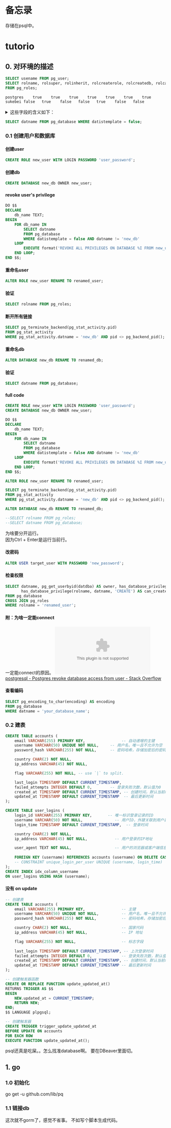 
# 备忘录

存储在psql中。

# tutorio

## 0. 对环境的描述
```sql
SELECT usename FROM pg_user;
SELECT rolname, rolsuper, rolinherit, rolcreaterole, rolcreatedb, rolcanlogin, rolreplication, rolbypassrls
FROM pg_roles;
```

```txt
postgres	true	true	true	true	true	true	true
sukebei	false	true	false	false	true	false	false
```
<details>
  <summary>这些字段的含义如下：</summary>
rolname: 角色名（用户名）。
rolsuper: 是否为超级用户。
rolinherit: 是否继承其他角色的权限。
rolcreaterole: 是否可以创建新角色。
rolcreatedb: 是否可以创建新数据库。
rolcanlogin: 是否可以登录。
rolreplication: 是否可以进行复制。
rolbypassrls: 是否可以绕过行级安全策略。
</details>

```sql
SELECT datname FROM pg_database WHERE datistemplate = false;
```

### 0.1 创建用户和数据库


#### 创建user
```sql
CREATE ROLE new_user WITH LOGIN PASSWORD 'user_password';
```

#### 创建db
```sql
CREATE DATABASE new_db OWNER new_user;
```

#### revoke user's privilege
```sql
DO $$ 
DECLARE 
    db_name TEXT;
BEGIN
    FOR db_name IN 
        SELECT datname 
        FROM pg_database 
        WHERE datistemplate = false AND datname != 'new_db'
    LOOP
        EXECUTE format('REVOKE ALL PRIVILEGES ON DATABASE %I FROM new_user;', db_name);
    END LOOP;
END $$;
```

#### 重命名user
```sql
ALTER ROLE new_user RENAME TO renamed_user;
```

#### 验证
```sql
SELECT rolname FROM pg_roles;
```

#### 断开所有链接
```sql
SELECT pg_terminate_backend(pg_stat_activity.pid)
FROM pg_stat_activity
WHERE pg_stat_activity.datname = 'new_db' AND pid <> pg_backend_pid();
```

#### 重命名db
```sql
ALTER DATABASE new_db RENAME TO renamed_db;
```
#### 验证
```sql
SELECT datname FROM pg_database;
```

#### full code
```sql
CREATE ROLE new_user WITH LOGIN PASSWORD 'user_password';
CREATE DATABASE new_db OWNER new_user;

DO $$ 
DECLARE 
    db_name TEXT;
BEGIN
    FOR db_name IN 
        SELECT datname 
        FROM pg_database 
        WHERE datistemplate = false AND datname != 'new_db'
    LOOP
        EXECUTE format('REVOKE ALL PRIVILEGES ON DATABASE %I FROM new_user;', db_name);
    END LOOP;
END $$;

ALTER ROLE new_user RENAME TO renamed_user;

SELECT pg_terminate_backend(pg_stat_activity.pid)
FROM pg_stat_activity
WHERE pg_stat_activity.datname = 'new_db' AND pid <> pg_backend_pid();

ALTER DATABASE new_db RENAME TO renamed_db;

--SELECT rolname FROM pg_roles;
--SELECT datname FROM pg_database;
```

为啥要分开运行。  
因为Ctrl + Enter是运行当前行。

#### 改密码
```sql
ALTER USER target_user WITH PASSWORD 'new_password';
```

#### 检查权限
```sql
SELECT datname, pg_get_userbyid(datdba) AS owner, has_database_privilege(rolname, datname, 'CONNECT') AS can_connect,
       has_database_privilege(rolname, datname, 'CREATE') AS can_create
FROM pg_database
CROSS JOIN pg_roles
WHERE rolname = 'renamed_user';
```

#### 附：为啥一定能connect

一定能connect的原因。
[![10:47:08](https://moonchan.xyz/icon/stackoverflow.com)postgresql - Postgres revoke database access from user - Stack Overflow](https://stackoverflow.com/questions/49206699/postgres-revoke-database-access-from-user)

#### 查看编码

```sql
SELECT pg_encoding_to_char(encoding) AS encoding
FROM pg_database
WHERE datname = 'your_database_name';
```

### 0.2 建表
```sql
CREATE TABLE accounts (
    email VARCHAR(255) PRIMARY KEY,                -- 自动递增的主键
    username VARCHAR(50) UNIQUE NOT NULL,     -- 用户名，唯一且不允许为空
    password_hash VARCHAR(255) NOT NULL,      -- 密码哈希，存储加密后的密码

    country CHAR(2) NOT NULL,
    ip_address VARCHAR(45) NOT NULL,       

    flag VARCHAR(255) NOT NULL, -- use `|` to split.

    last_login TIMESTAMP DEFAULT CURRENT_TIMESTAMP,                     -- 上次登录时间
    failed_attempts INTEGER DEFAULT 0,        -- 登录失败次数，默认值为0
    created_at TIMESTAMP DEFAULT CURRENT_TIMESTAMP, -- 创建时间，默认当前时间
    updated_at TIMESTAMP DEFAULT CURRENT_TIMESTAMP  -- 最后更新时间    
);

CREATE TABLE user_logins (
    login_id VARCHAR(255) PRIMARY KEY,       -- 唯一标识登录记录的ID
    username VARCHAR(50) NOT NULL,              -- 用户ID，外键关联到用户表
    login_time TIMESTAMP DEFAULT CURRENT_TIMESTAMP,  -- 登录时间

    country CHAR(2) NOT NULL,
    ip_address VARCHAR(45) NOT NULL,            -- 用户登录的IP地址

    user_agent TEXT NOT NULL,                   -- 用户的浏览器或客户端信息
  
    FOREIGN KEY (username) REFERENCES accounts (username) ON DELETE CASCADE -- 外键，确保引用的用户存在
    -- CONSTRAINT unique_login_per_user UNIQUE (username, login_time)  -- 确保每个用户在相同时间只能有一条登录记录
);
CREATE INDEX idx_column_username
ON user_logins USING HASH (username);

```

#### 没有 on update
```sql
-- 创建表
CREATE TABLE accounts (
    email VARCHAR(255) PRIMARY KEY,                -- 主键
    username VARCHAR(50) UNIQUE NOT NULL,          -- 用户名，唯一且不允许为空
    password_hash VARCHAR(255) NOT NULL,           -- 密码哈希，存储加密后的密码

    country CHAR(2) NOT NULL,                      -- 国家代码
    ip_address VARCHAR(45) NOT NULL,               -- IP 地址

    flag VARCHAR(255) NOT NULL,                    -- 标志字段
    
    last_login TIMESTAMP DEFAULT CURRENT_TIMESTAMP, -- 上次登录时间
    failed_attempts INTEGER DEFAULT 0,             -- 登录失败次数，默认值为0
    created_at TIMESTAMP DEFAULT CURRENT_TIMESTAMP, -- 创建时间，默认当前时间
    updated_at TIMESTAMP DEFAULT CURRENT_TIMESTAMP -- 最后更新时间
);

-- 创建触发器函数
CREATE OR REPLACE FUNCTION update_updated_at()
RETURNS TRIGGER AS $$
BEGIN
    NEW.updated_at = CURRENT_TIMESTAMP;
    RETURN NEW;
END;
$$ LANGUAGE plpgsql;

-- 创建触发器
CREATE TRIGGER trigger_update_updated_at
BEFORE UPDATE ON accounts
FOR EACH ROW
EXECUTE FUNCTION update_updated_at();
```

psql还真是吃屎。。怎么找准database啊。
要在DBeaver里面切。

## 1. go

### 1.0 初始化

go get -u github.com/lib/pq

### 1.1 链接db
这次就不gorm了，感觉不省事。
不如写个脚本生成代码。